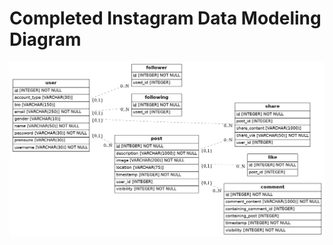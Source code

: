 # Completed Instagram Data Modeling Diagram

![diagram.png](https://github.com/labs404/jay-labs-exercise-instagram-data-modeling/blob/master/diagram.png?raw=true)

<!-- # Create the database model for Instagram


**Important**: To do this activity you need to `fork` [this repo](https://github.com/breatheco-de/exercise-instagram-data-modeling) into your **Github** account and then open the forked repo on Gitpod.

Inside he `src/models.py` file you will find a couple of classes describing an example database.

Here is a 4min video explaining what UML is: [https://www.youtube.com/watch?v=UI6lqHOVHic](https://www.youtube.com/watch?v=UI6lqHOVHic)

The `diagram.png` file generates a database chart based on the classes that you will be creating. Such charts in Database Management are referred to as ERDs (Entity Relatonship Diagrams). 

Please watch these two short videos explaining ERDs: 
[https://www.youtube.com/watch?v=QpdhBUYk7Kk&t=4s](https://www.youtube.com/watch?v=QpdhBUYk7Kk&t=4s)
[https://www.youtube.com/watch?v=-CuY5ADwn24&t=738s](https://www.youtube.com/watch?v=-CuY5ADwn24&t=738s)

You will have to create the Entity Relationship Diagram for Instagram's Database - a very similar diagram to this one:

![Instagram Diagram](https://github.com/breatheco-de/exercise-instagram-data-modeling/blob/master/assets/example.png?raw=true)
[Click to open diagram](https://app.quickdatabasediagrams.com/#/d/LxNXQZ)

> 🔥 You can use this FREE tool to practice your diagram for the first time: https://app.quickdatabasediagrams.com/#/d/


## 💻 Installation

1. Get inside the environment `$ pipenv shell`

2. Install all dependencies `$ pipenv install`

3. Generate the diagram as many times as you need `$ python src/models.py`

4. Open the file `diagram.png` to check out your ERD diagram!


## 📝Instructions

Your job is to update the `src/models.py` file with the code needed to replicate Instagram's data model.

The project is using the SQLAlchemy Python library to generate the database.

- What tables do you think Instagram might have on its database: E.g: Post, User, etc.?
- What properties should go inside the user? or inside the Post table?
- Please add at least 4 models with all of its properties.
- Refresh the `diagram.png` file at the end by running `$ python src/models.py` on the console.

This and many other projects are built by students as part of the 4Geeks Academy [Coding Bootcamp](https://4geeksacademy.com/us/coding-bootcamp) by [Alejandro Sanchez](https://twitter.com/alesanchezr) and many other contributors. Find out more about our [Full Stack Developer Course](https://4geeksacademy.com/us/coding-bootcamps/part-time-full-stack-developer), and [Data Science Bootcamp](https://4geeksacademy.com/us/coding-bootcamps/datascience-machine-learning).
 -->
